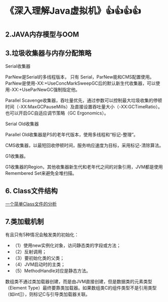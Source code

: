 # 《深入理解Java虚拟机》:+1::+1::+1::+1:


## 2.JAVA内存模型与OOM

## 3.垃圾收集器与内存分配策略

Serial收集器

ParNew是Serial的多线程版本， 只有 Serial，ParNew能和CMS配置使用。ParNew是使用-XX:+UseConcMarkSweepGC后的默认新生代收集器，可以使用-XX:+UseParNewGC强制指定他。

Parallel Scavenge收集器，吞吐量优先，通过参数可以控制最大垃圾收集的停顿时间（-XX:MaxGCPauseMills）及直接设置吞吐量大小（-XX:GCTimeRatio）。也可以开启GC自适应调节策略（GC Ergonomics）。

Serial Old收集器

Parallel Old收集器是PS的老年代版本，使用多线程和“标记-整理”。

CMS收集器，以最短回收停顿时间，服务响应速度为目标，采用标记-清除算法。

G1收集器。

G1收集器的Region，其他收集器新生代和老年代之间的对象引用，JVM都是使用Remembered Set来避免全堆扫描。


## 6. Class文件结构

[一个简单Class文件的分析](https://zhuanlan.zhihu.com/p/23068093)


## 7.类加载机制

有且只有5种情况会触发类的初始化：

* （1）使用new实例化对象，访问静态类的字段或方法；
* （2）反射调用；
* （3）要初始化类的父类；
* （4）JVM启动时的主类；
* （5）MethodHandle对应是静态方法。

数组类不通过类加载器创建，而是由JVM直接创建，但是数据类的元素类型（Element Type）最终要靠类加载器。如果数组类C的组件类型不是引用类型（如int[]），则标记C与引导类加载器关联。